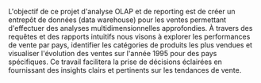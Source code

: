 L'objectif de ce projet d'analyse OLAP et de reporting est de créer un entrepôt de données (data warehouse) pour les ventes
permettant d'effectuer des analyses multidimensionnelles approfondies. À travers des requêtes et des rapports intuitifs
nous visons à explorer les performances de vente par pays, identifier les catégories de produits les plus vendues
et visualiser l'évolution des ventes sur l'année 1995 pour des pays spécifiques. 
Ce travail facilitera la prise de décisions éclairées en fournissant des insights clairs et pertinents sur les tendances de vente.

